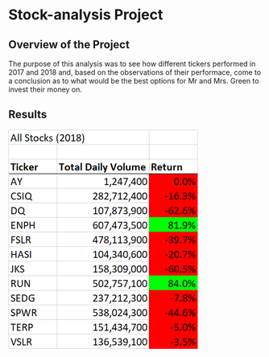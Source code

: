 # Stock-analysis Project
## Overview of the Project
The purpose of this analysis was to see how different tickers performed in 2017 and 2018 and, based on the observations of their performace, come to a conclusion as to what would be the best options for Mr and Mrs. Green to invest their money on. 
## Results
![](https://github.com/l-javier-garcia/new-repo/blob/main/2018%20all%20stocks.png)

